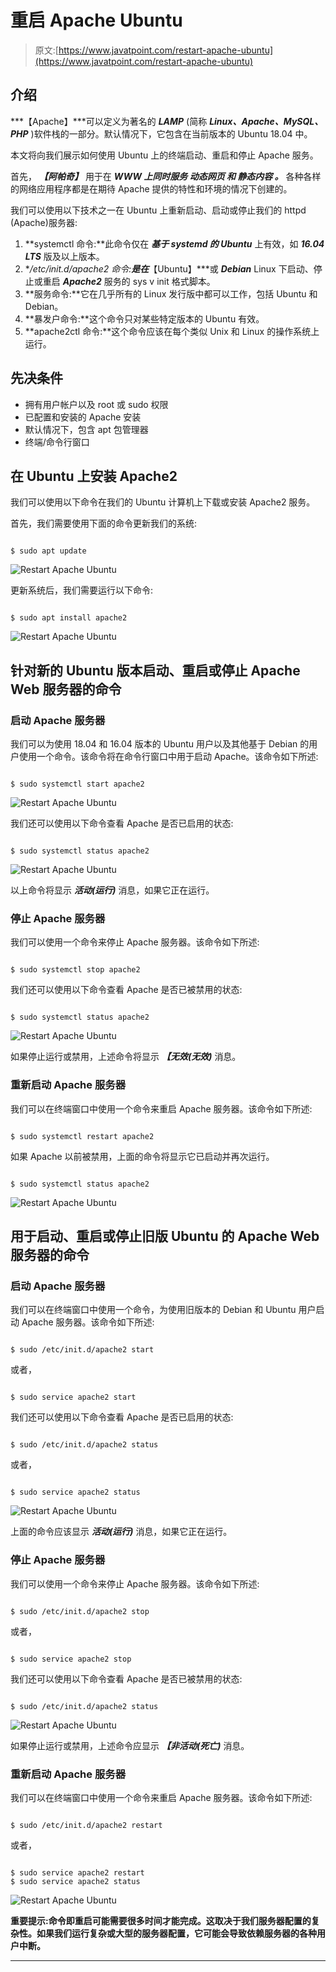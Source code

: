 # 重启 Apache Ubuntu

> 原文:[https://www.javatpoint.com/restart-apache-ubuntu](https://www.javatpoint.com/restart-apache-ubuntu)

## 介绍

***【Apache】***可以定义为著名的 ***LAMP*** (简称 ***Linux、Apache、MySQL、PHP*** )软件栈的一部分。默认情况下，它包含在当前版本的 Ubuntu 18.04 中。

本文将向我们展示如何使用 Ubuntu 上的终端启动、重启和停止 Apache 服务。

首先， ***【阿帕奇】*** 用于在 ***WWW 上同时服务 ***动态网页*** 和 ***静态内容*** 。*** 各种各样的网络应用程序都是在期待 Apache 提供的特性和环境的情况下创建的。

我们可以使用以下技术之一在 Ubuntu 上重新启动、启动或停止我们的 httpd (Apache)服务器:

1.  **systemctl 命令:**此命令仅在 ***基于 systemd 的 Ubuntu*** 上有效，如 ***16.04 LTS*** 版及以上版本。
2.  **/etc/init.d/apache2 命令:**是在***【Ubuntu】***或 ***Debian*** Linux 下启动、停止或重启 ***Apache2*** 服务的 sys v init 格式脚本。
3.  **服务命令:**它在几乎所有的 Linux 发行版中都可以工作，包括 Ubuntu 和 Debian。
4.  **暴发户命令:**这个命令只对某些特定版本的 Ubuntu 有效。
5.  **apache2ctl 命令:**这个命令应该在每个类似 Unix 和 Linux 的操作系统上运行。

## 先决条件

*   拥有用户帐户以及 root 或 sudo 权限
*   已配置和安装的 Apache 安装
*   默认情况下，包含 apt 包管理器
*   终端/命令行窗口

## 在 Ubuntu 上安装 Apache2

我们可以使用以下命令在我们的 Ubuntu 计算机上下载或安装 Apache2 服务。

首先，我们需要使用下面的命令更新我们的系统:

```

$ sudo apt update

```

![Restart Apache Ubuntu](../Images/8770e41e89e219ace8bea64b402be4e6.png)

更新系统后，我们需要运行以下命令:

```

$ sudo apt install apache2

```

![Restart Apache Ubuntu](../Images/71e50a8bcdda83597d71242e3cb79ad8.png)

## 针对新的 Ubuntu 版本启动、重启或停止 Apache Web 服务器的命令

### 启动 Apache 服务器

我们可以为使用 18.04 和 16.04 版本的 Ubuntu 用户以及其他基于 Debian 的用户使用一个命令。该命令将在命令行窗口中用于启动 Apache。该命令如下所述:

```

$ sudo systemctl start apache2

```

![Restart Apache Ubuntu](../Images/7ed9395bb42b65d5c76e2035e9415d57.png)

我们还可以使用以下命令查看 Apache 是否已启用的状态:

```

$ sudo systemctl status apache2

```

![Restart Apache Ubuntu](../Images/74f6072a15ac56135220b36906436b71.png)

以上命令将显示 ***活动(运行)*** 消息，如果它正在运行。

### 停止 Apache 服务器

我们可以使用一个命令来停止 Apache 服务器。该命令如下所述:

```

$ sudo systemctl stop apache2

```

我们还可以使用以下命令查看 Apache 是否已被禁用的状态:

```

$ sudo systemctl status apache2

```

![Restart Apache Ubuntu](../Images/78af226b752b8229dc91e6d3d0f25804.png)

如果停止运行或禁用，上述命令将显示 ***【无效(无效)*** 消息。

### 重新启动 Apache 服务器

我们可以在终端窗口中使用一个命令来重启 Apache 服务器。该命令如下所述:

```

$ sudo systemctl restart apache2

```

如果 Apache 以前被禁用，上面的命令将显示它已启动并再次运行。

```

$ sudo systemctl status apache2

```

![Restart Apache Ubuntu](../Images/b5b54bdb22289c11c97aa3fada70c494.png)

## 用于启动、重启或停止旧版 Ubuntu 的 Apache Web 服务器的命令

### 启动 Apache 服务器

我们可以在终端窗口中使用一个命令，为使用旧版本的 Debian 和 Ubuntu 用户启动 Apache 服务器。该命令如下所述:

```

$ sudo /etc/init.d/apache2 start

```

或者，

```

$ sudo service apache2 start

```

我们还可以使用以下命令查看 Apache 是否已启用的状态:

```

$ sudo /etc/init.d/apache2 status

```

或者，

```

$ sudo service apache2 status

```

![Restart Apache Ubuntu](../Images/3987633d9f38cbd15a93dd95ae8c0411.png)

上面的命令应该显示 ***活动(运行)*** 消息，如果它正在运行。

### 停止 Apache 服务器

我们可以使用一个命令来停止 Apache 服务器。该命令如下所述:

```

$ sudo /etc/init.d/apache2 stop

```

或者，

```

$ sudo service apache2 stop

```

我们还可以使用以下命令查看 Apache 是否已被禁用的状态:

```

$ sudo /etc/init.d/apache2 status

```

![Restart Apache Ubuntu](../Images/34d085858de4b62f7e49e107037643f2.png)

如果停止运行或禁用，上述命令应显示 ***【非活动(死亡)*** 消息。

### 重新启动 Apache 服务器

我们可以在终端窗口中使用一个命令来重启 Apache 服务器。该命令如下所述:

```

$ sudo /etc/init.d/apache2 restart

```

或者，

```

$ sudo service apache2 restart
$ sudo service apache2 status

```

![Restart Apache Ubuntu](../Images/95bd9f066e9ed8b0a15727ba340aac43.png)

**重要提示:命令即重启可能需要很多时间才能完成。这取决于我们服务器配置的复杂性。如果我们运行复杂或大型的服务器配置，它可能会导致依赖服务器的各种用户中断。**

* * *